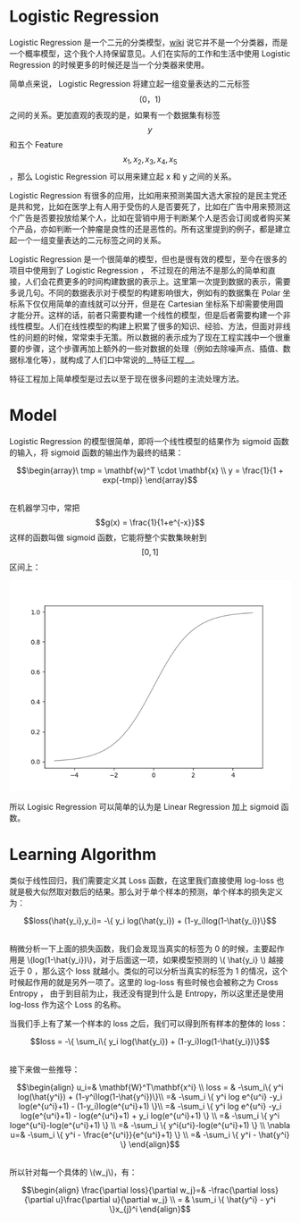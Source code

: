 # Logistic Regression

Logistic Regression 是一个二元的分类模型，[wiki](https://en.wikipedia.org/wiki/Logistic_regression) 说它并不是一个分类器，而是一个概率模型，这个我个人持保留意见。人们在实际的工作和生活中使用 Logistic Regression 的时候更多的时候还是当一个分类器来使用。

简单点来说， Logistic Regression 将建立起一组变量表达的二元标签 $$(0，1)$$ 之间的关系。更加直观的表现的是，如果有一个数据集有标签 $$y$$ 和五个 Feature $$x_1, x_2, x_3, x_4, x_5$$ ，那么 Logistic Regression 可以用来建立起 x 和 y 之间的关系。

Logistic Regression 有很多的应用，比如用来预测美国大选大家投的是民主党还是共和党，比如在医学上有人用于受伤的人是否要死了，比如在广告中用来预测这个广告是否要投放给某个人，比如在营销中用于判断某个人是否会订阅或者购买某个产品，亦如判断一个肿瘤是良性的还是恶性的。所有这里提到的例子，都是建立起一个一组变量表达的二元标签之间的关系。

Logistic Regression 是一个很简单的模型，但也是很有效的模型，至今在很多的项目中使用到了 Logistic Regression ， 不过现在的用法不是那么的简单和直接，人们会花费更多的时间构建数据的表示上。这里第一次提到数据的表示，需要多说几句。不同的数据表示对于模型的构建影响很大，例如有的数据集在 Polar 坐标系下仅仅用简单的直线就可以分开，但是在 Cartesian 坐标系下却需要使用圆才能分开。这样的话，前者只需要构建一个线性的模型，但是后者需要构建一个非线性模型。人们在线性模型的构建上积累了很多的知识、经验、方法，但面对非线性的问题的时候，常常束手无策。所以数据的表示成为了现在工程实践中一个很重要的步骤，这个步骤再加上额外的一些对数据的处理（例如去除噪声点、插值、数据标准化等），就构成了人们口中常说的__特征工程__。

特征工程加上简单模型是过去以至于现在很多问题的主流处理方法。

# Model

Logistic Regression 的模型很简单，即将一个线性模型的结果作为 sigmoid 函数的输入，将 sigmoid 函数的输出作为最终的结果：

<center>$$\begin{array}\ tmp = \mathbf{w}^T \cdot \mathbf{x} \\ y = \frac{1}{1 + exp(-tmp)}  \end{array}$$</center><br/>

在机器学习中，常把 $$g(x) = \frac{1}{1+e^{-x}}$$ 这样的函数叫做 sigmoid 函数，它能将整个实数集映射到 $$[0,1]$$ 区间上：

![f5.0.png](assets/f5.0.png)

所以 Logisic Regression 可以简单的认为是 Linear Regression 加上 sigmoid 函数。

# Learning Algorithm

类似于线性回归，我们需要定义其 Loss 函数，在这里我们直接使用 log-loss 也就是极大似然取对数后的结果。那么对于单个样本的预测，单个样本的损失定义为：

<center>$$loss(\hat{y_i},y_i)= -\{ y_i log(\hat{y_i}) + (1-y_i)log(1-\hat{y_i})\}$$</center><br/>

稍微分析一下上面的损失函数，我们会发现当真实的标签为 0 的时候，主要起作用是 \\(log(1-\hat{y_i})\\)，对于后面这一项，如果模型预测的 \\( \hat{y_i} \\) 越接近于 0 ，那么这个 loss 就越小。类似的可以分析当真实的标签为 1 的情况，这个时候起作用的就是另外一项了。这里的 log-loss 有些时候也会被称之为 Cross Entropy ， 由于到目前为止，我还没有提到什么是 Entropy，所以这里还是使用 log-loss 作为这个 Loss 的名称。

当我们手上有了某一个样本的 loss 之后，我们可以得到所有样本的整体的 loss：

<center>$$loss = -\{ \sum_i\{ y_i log(\hat{y_i}) + (1-y_i)log(1-\hat{y_i})\}$$</center><br/>

接下来做一些推导：

<center>$$\begin{align}
u_i=&  \mathbf{W}^T\mathbf{x^i} \\
loss = & -\sum_i\{ y^i log(\hat{y^i}) + (1-y^i)log(1-\hat{y^i})\}\\
=& -\sum_i \{ y^i log e^{u^i} -y_i log(e^{u^i}+1) - (1-y_i)log(e^{u^i}+1) \}\\
=& -\sum_i \{ y^i log e^{u^i} -y_i log(e^{u^i}+1) - log(e^{u^i}+1) + y_i log(e^{u^i}+1) \} \\
=& -\sum_i \{ y^i loge^{u^i}-log(e^{u^i}+1) \} \\
=& -\sum_i \{ y^i{u^i}-log(e^{u^i}+1) \} \\
\nabla u=& -\sum_i \{ y^i - \frac{e^{u^i}}{e^{u^i}+1} \} \\
=& -\sum_i \{ y^i - \hat{y^i} \}
\end{align}$$</center><br/>

所以针对每一个具体的 \\(w_j\\)，有：

<center>$$\begin{align}
\frac{\partial loss}{\partial w_j}=& -\frac{\partial loss}{\partial u}\frac{\partial u}{\partial w_j} \\
= & \sum_i \{ \hat{y^i} - y^i \}x_{j}^i
\end{align}$$</center><br/>
